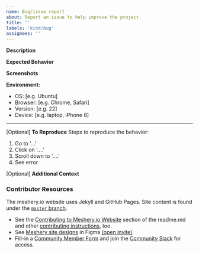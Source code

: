 ```yaml
---
name: Bug/issue report
about: Report an issue to help improve the project.
title: ''
labels: 'kind/bug'
assignees: ''
---
```

**Description**
<!-- A brief description of the issue. -->

**Expected Behavior**
<!-- A brief description of what you expected to happen. -->

**Screenshots**
<!-- Add screenshots, if applicable, to help explain your problem. -->

**Environment:**
 - OS: [e.g. Ubuntu]
 - Browser: [e.g. Chrome, Safari]
 - Version: [e.g. 22]
 - Device: [e.g. laptop, iPhone 8]

---
[Optional] **To Reproduce**
Steps to reproduce the behavior:
1. Go to '...'
2. Click on '....'
3. Scroll down to '....'
4. See error

[Optional] **Additional Context**
<!-- Add any other context about the problem here. -->
                                                                                                                       
### Contributor Resources

The meshery.io website uses Jekyll and GitHub Pages. Site content is found under the [`master` branch](https://github.com/meshery/meshery.io/tree/master).
- See the [Contributing to Meshery.io Website](https://github.com/layer5io/meshery.io#contributing-to-the-mesheryio-website) section of the readme.md and other [contributing instructions](https://docs.meshery.io/project/contributing), too.
- See [Meshery site designs](https://www.figma.com/file/SMP3zxOjZztdOLtgN4dS2W/Meshery-UI?node-id=110%3A1) in Figma [(open invite)](https://www.figma.com/team_invite/redeem/qJy1c95qirjgWQODApilR9). 
- Fill-in a [Community Member Form](https://layer5.io/newcomer) and join the [Community Slack](http://slack.meshery.io) for access.

